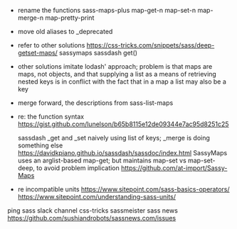 - rename the functions
    sass-maps-plus
      map-get-n
      map-set-n
      map-merge-n
      map-pretty-print
- move old aliases to _deprecated
- refer to other solutions
  https://css-tricks.com/snippets/sass/deep-getset-maps/
  sassymaps
  sassdash get()
- other solutions imitate lodash' approach; problem is that maps are maps, not objects, and that supplying a list as a means of retrieving nested keys is in conflict with the fact that in a map a list may also be a key
- merge forward, the descriptions from sass-list-maps

- re: the function syntax
  https://gist.github.com/lunelson/b65b8115e12de09344e7ac95d8251c25

  sassdash
    _get and _set naively using list of keys; _merge is doing something else
    https://davidkpiano.github.io/sassdash/sassdoc/index.html
  SassyMaps
    uses an arglist-based map-get; but
    maintains map-set vs map-set-deep, to avoid problem implication
    https://github.com/at-import/Sassy-Maps

- re incompatible units
  https://www.sitepoint.com/sass-basics-operators/
  https://www.sitepoint.com/understanding-sass-units/

ping
  sass slack channel
  css-tricks
  sassmeister
  sass news
    https://github.com/sushiandrobots/sassnews.com/issues